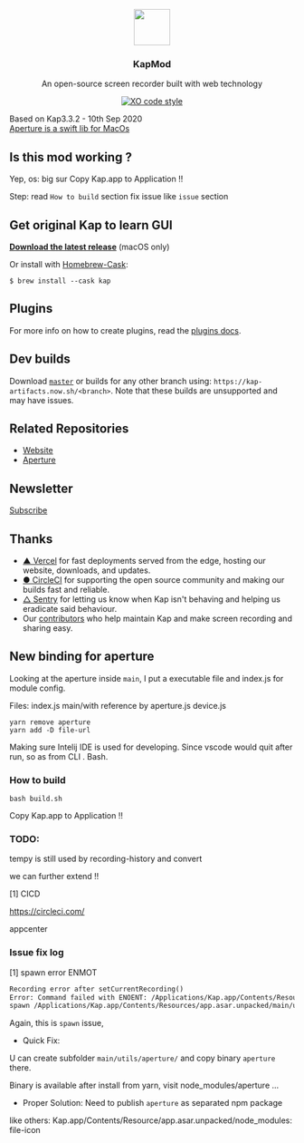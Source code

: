 <p align="center">
  <img src="https://getkap.co/static/favicon/kap.svg" height="64">
  <h3 align="center">KapMod</h3>
  <p align="center">An open-source screen recorder built with web technology</p>
  <p align="center"><a href="https://circleci.com/gh/wulkano/kap">
    <a href="https://github.com/sindresorhus/xo">
      <img src="https://img.shields.io/badge/code_style-XO-5ed9c7.svg" alt="XO code style">
    </a>
  </p>
  <p>
    Based on Kap3.3.2 - 10th Sep 2020<br>
    <a alt="Aperture" href="https://github.com/wulkano/Aperture">Aperture is a swift lib for MacOs</a>
  </p>
</p>

## Is this mod working ?

Yep, os: big sur
Copy Kap.app to Application !!

Step:
  read `How to build` section
  fix issue like `issue` section

## Get original Kap to learn GUI

**[Download the latest release](https://kap.now.sh/api)** (macOS only)

Or install with [Homebrew-Cask](https://caskroom.github.io):

```
$ brew install --cask kap
```

## Plugins

For more info on how to create plugins, read the [plugins docs](docs/plugins.md).

## Dev builds

Download [`master`](https://kap-artifacts.now.sh/master) or builds for any other branch using: `https://kap-artifacts.now.sh/<branch>`. Note that these builds are unsupported and may have issues.<br>

## Related Repositories

- [Website](https://github.com/wulkano/kap-website)
- [Aperture](https://github.com/wulkano/aperture)

## Newsletter

[Subscribe](http://eepurl.com/ch90_1)

## Thanks

- [▲ Vercel](https://vercel.com/) for fast deployments served from the edge, hosting our website, downloads, and updates.
- [● CircleCI](https://circleci.com/) for supporting the open source community and making our builds fast and reliable.
- [△ Sentry](https://sentry.io/) for letting us know when Kap isn't behaving and helping us eradicate said behaviour.
- Our [contributors](https://github.com/wulkano/kap/contributors) who help maintain Kap and make screen recording and sharing easy.

## New binding for aperture

Looking at the aperture inside `main`, I put a executable file and index.js for module config.

Files:
  index.js
  main/with reference by aperture.js
  device.js

```
yarn remove aperture
yarn add -D file-url
```

Making sure Intelij IDE is used for developing. Since vscode would quit after run, so as from CLI . Bash.

### How to build

`bash build.sh`

Copy Kap.app to Application !!

### TODO:

tempy is still used by recording-history and convert

we can further extend !!

[1] CICD

https://circleci.com/

appcenter

### Issue fix log

[1] spawn error ENMOT

```md
Recording error after setCurrentRecording()
Error: Command failed with ENOENT: /Applications/Kap.app/Contents/Resources/app.asar.unpacked/main/utils/aperture/aperture {"destination":"file:///Users/mike/Movies/Kaptures/a3d6294fb5fae827b4a5a45723412b18.mp4","framesPerSecond":30,"showCursor":false,"highlightClicks":false,"screenId":69733632,"audioDeviceId":"AppleHDAEngineInput:1F,3,0,1,0:1","cropRect":[[419,379],[227,209]]}
spawn /Applications/Kap.app/Contents/Resources/app.asar.unpacked/main/utils/aperture/aperture ENOENT
```

Again, this is `spawn` issue,

* Quick Fix:

U can create subfolder `main/utils/aperture/` and copy binary `aperture` there.

Binary is available after install from yarn, visit node_modules/aperture ...

* Proper Solution: Need to publish `aperture` as separated npm package

like others:
Kap.app/Contents/Resource/app.asar.unpacked/node_modules:
  file-icon


